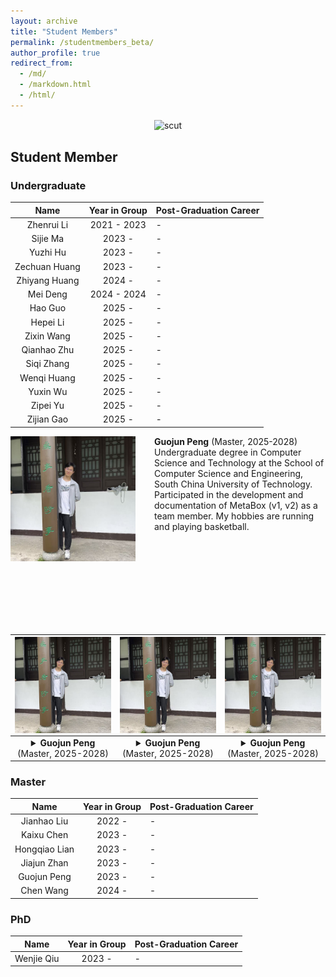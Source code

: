 ```yaml
---
layout: archive
title: "Student Members"
permalink: /studentmembers_beta/
author_profile: true
redirect_from: 
  - /md/
  - /markdown.html
  - /html/
---
```


<div  align="center">    
<img src="/images/scut.jpg" width = "400" alt="scut" align=center />
</div>

## Student Member
### Undergraduate

| Name | Year in Group | Post-Graduation Career |
|:--------:|:--------:|:--------|
| Zhenrui Li    | 2021 - 2023 | - |
| Sijie Ma    | 2023 -      | - |
| Yuzhi Hu    | 2023 -      | - |
| Zechuan Huang    | 2023 -      | - |
| Zhiyang Huang    | 2024 -      | - |
| Mei Deng    | 2024 - 2024 | - |
| Hao Guo    | 2025 -        | - |
| Hepei Li    | 2025 -        | - |
| Zixin Wang  | 2025 -        | - |
| Qianhao Zhu  | 2025 -        | - |
| Siqi Zhang  | 2025 -        | - |
| Wenqi Huang  | 2025 -        | - |
| Yuxin Wu  | 2025 -        | - |
| Zipei Yu  | 2025 -        | - |
| Zijian Gao  | 2025 -        | - |

<div  align="left">  
<img src="/images/members/pgj.jpg" width = "200" alt="pgj" align="left" style="margin-right: 30px"/>
</div>

**Guojun Peng** (Master, 2025-2028) Undergraduate degree in Computer Science and Technology at the School of Computer Science and Engineering, South China University of Technology. Participated in the development and documentation of MetaBox (v1, v2) as a team member. My hobbies are running and playing basketball.

<br>
<br>
<br>
<br>
<br>
<br>
<br>
<br>

| <div  align="left">  <img src="/images/members/pgj.jpg" width = "200" alt="pgj" align="left" style="margin-right: 30px"/></div> | <div  align="left">  <img src="/images/members/pgj.jpg" width = "200" alt="pgj" align="left" style="margin-right: 30px"/></div> | <div  align="left">  <img src="/images/members/pgj.jpg" width = "200" alt="pgj" align="left" style="margin-right: 30px"/></div> |
|:--------:|:--------:|:-------:|
| <details><summary>**Guojun Peng** (Master, 2025-2028)</summary><ul>Undergraduate degree in Computer Science and Technology at the School of Computer Science and Engineering, South China University of Technology. Participated in the development and documentation of MetaBox (v1, v2) as a team member. My hobbies are running and playing basketball.</ul></details> | <details><summary>**Guojun Peng** (Master, 2025-2028)</summary><ul>Undergraduate degree in Computer Science and Technology at the School of Computer Science and Engineering, South China University of Technology. Participated in the development and documentation of MetaBox (v1, v2) as a team member. My hobbies are running and playing basketball.</ul></details> | <details><summary>**Guojun Peng** (Master, 2025-2028)</summary><ul>Undergraduate degree in Computer Science and Technology at the School of Computer Science and Engineering, South China University of Technology. Participated in the development and documentation of MetaBox (v1, v2) as a team member. My hobbies are running and playing basketball.</ul></details> |


### Master

| Name | Year in Group | Post-Graduation Career |
|:---:|:---:|:---|
| Jianhao Liu   | 2022 -      | - |
| Kaixu Chen    | 2023 -      | - |
| Hongqiao Lian | 2023 -      | - |
| Jiajun Zhan   | 2023 -      | - |
| Guojun Peng   | 2023 -      | - |
| Chen Wang    | 2024 -      | - |

### PhD

| Name | Year in Group | Post-Graduation Career |
|:---:|:---:|:---|
| Wenjie Qiu    | 2023 -      | - |
